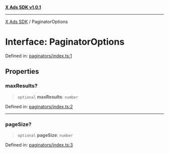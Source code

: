 [**X Ads SDK v1.0.1**](../README.md)

***

[X Ads SDK](../globals.md) / PaginatorOptions

# Interface: PaginatorOptions

Defined in: [paginators/index.ts:1](https://github.com/kage1020/x-ads-sdk/blob/main/src/paginators/index.ts#L1)

## Properties

### maxResults?

> `optional` **maxResults**: `number`

Defined in: [paginators/index.ts:2](https://github.com/kage1020/x-ads-sdk/blob/main/src/paginators/index.ts#L2)

***

### pageSize?

> `optional` **pageSize**: `number`

Defined in: [paginators/index.ts:3](https://github.com/kage1020/x-ads-sdk/blob/main/src/paginators/index.ts#L3)
